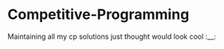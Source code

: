 # Competitive-Programming
Maintaining all my cp solutions just thought would look cool :__:
<!-- lol sad hehe aaaaaaaaaaaaaaaaaaa i messed up fever aaa gjghvjhv fever better but endsem here gs bye bye fcycgvugjv cvent lexgo cvent it is eeeeeeeeee midsems aaaa DEVFEST LEXGO devfest trash :sob: cp not for me cant even do much even after gibing so many contu pecfest nyc ez 2nd rank but no bombay stgi hacky 4th it is and pecfest over acm such nabs plus so much work aaaaaaaa hmmm secy appli open and me being kicked :upset: nab roadmap and endsem soon endsem very close and i keep on passing time aaaaaaaa much pain and no study :sob: pain keeps on moving forward :sob: and need to fill secy form too :sob: ono endsem tom bhatia subj gone now toc tym toc ez ig nlp aaaa holiday yesss tom endsem over hehe 5th sem over yessssssss 3 to go-->
